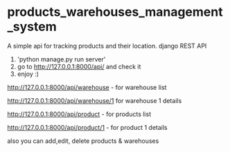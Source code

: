 # products_warehouses_management_system
A simple api for tracking products and their location. django REST API 


1. 'python manage.py run server'
2. go to http://127.0.0.1:8000/api/ and check it
3. enjoy :)

http://127.0.0.1:8000/api/warehouse - for warehouse list

http://127.0.0.1:8000/api/warehouse/1 for warehouse 1 details

http://127.0.0.1:8000/api/product - for products list

http://127.0.0.1:8000/api/product/1 - for product 1 details

also you can add,edit, delete products & warehouses
